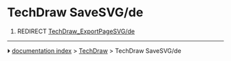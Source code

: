 # TechDraw SaveSVG/de
1.  REDIRECT [TechDraw_ExportPageSVG/de](TechDraw_ExportPageSVG/de.md)



---
⏵ [documentation index](../README.md) > [TechDraw](TechDraw_Workbench.md) > TechDraw SaveSVG/de
